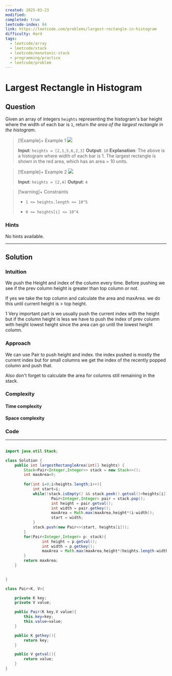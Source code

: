 ```yaml
---
created: 2025-03-23
modified: 
completed: true
leetcode-index: 84
link: https://leetcode.com/problems/largest-rectangle-in-histogram
difficulty: Hard
tags:
  - leetcode/array
  - leetcode/stack
  - leetcode/monotonic-stack
  - programming/practice
  - leetcode/problem
---
```

# Largest Rectangle in Histogram

## Question
Given an array of integers `heights` representing the histogram's bar height where the width of each bar is `1`, return *the area of the largest rectangle in the histogram*.

 

>[!Example]+ Example 1
>![](https://assets.leetcode.com/uploads/2021/01/04/histogram.jpg)
>
>**Input**: `heights = [2,1,5,6,2,3]`
>**Output**: `10`
>**Explanation**:
>The above is a histogram where width of each bar is 1. The largest rectangle is shown in the red area, which has an area = 10 units. 

>[!Example]+ Example 2
>![](https://assets.leetcode.com/uploads/2021/01/04/histogram-1.jpg)
>
>**Input**: `heights = [2,4]`
>**Output**: `4
`

>[!warning]+ Constraints
>- `1 <= heights.length <= 10^5`
>
>- `0 <= heights[i] <= 10^4`
### Hints
No hints available.

---
## Solution

### Intuition
We push the Height and index of the column every time.
Before pushing we see if the prev column height is greater than top column or not.

If yes we take the top column and calculate the area and maxArea.
we do this until current height is > top height.

1 Very important part is we usually push the current index with the height but if the column height is less we have to push the index of prev column with height lowest height since the area can go until the lowest height column.


### Approach
We can use Pair to push height and index.
the index pushed is mostly the current index but for small columns we get the index of the recently popped column and push that.

Also don't forget to calculate the area for columns still remaining in the stack.

### Complexity

#### Time complexity


#### Space complexity


### Code
---
```java

import java.util.Stack;

class Solution {
    public int largestRectangleArea(int[] heights) {
        Stack<Pair<Integer,Integer>> stack = new Stack<>();
        int maxArea=0;
        
        for(int i=0;i<heights.length;i++){
            int start=i;
            while(!stack.isEmpty() && stack.peek().getval()>heights[i]){
                    Pair<Integer,Integer> pair = stack.pop();
                    int height = pair.getval();
                    int width = pair.getkey();
                    maxArea = Math.max(maxArea,height*(i-width));
                    start = width;
            }
            stack.push(new Pair<>(start, heights[i]));
        }
        for(Pair<Integer,Integer> p: stack){
                int height = p.getval();
                int width = p.getkey();
                maxArea = Math.max(maxArea,height*(heights.length-width));
        }
        return maxArea;
    }

    
}

class Pair<K, V>{

    private K key;
    private V value;

    public Pair(K key,V value){
        this.key=key;
        this.value=value;
    }

    public K getkey(){
        return key;
    }

    public V getval(){
        return value;
    }
}
```